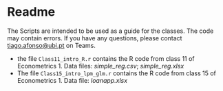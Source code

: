 # Readme

The Scripts are intended to be used as a guide for the classes.
The code may contain errors. If you have any questions, please contact tiago.afonso@ubi.pt on Teams.

- the file `Class11_intro_R.r` contains the R code from class 11 of Econometrics 1. Data files: *simple_reg.csv*; *simple_reg.xlsx*
- The file `Class15_intro_lpm_glm.r` contains the R code from class 15 of Econometrics 1. Data file: *loanapp.xlsx* 
